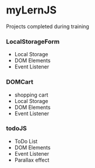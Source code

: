 # myLernJS
Projects completed during training

### LocalStorageForm
* Local Storage 
* DOM Elements
* Event Listener

### DOMCart
* shopping cart
* Local Storage 
* DOM Elements
* Event Listener

### todoJS
* ToDo List
* DOM Elements
* Event Listener
* Parallax effect
